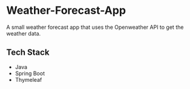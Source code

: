 # Weather-Forecast-App
A small weather forecast app that uses the Openweather API to get the weather data. 
## Tech Stack
- Java
- Spring Boot
- Thymeleaf 